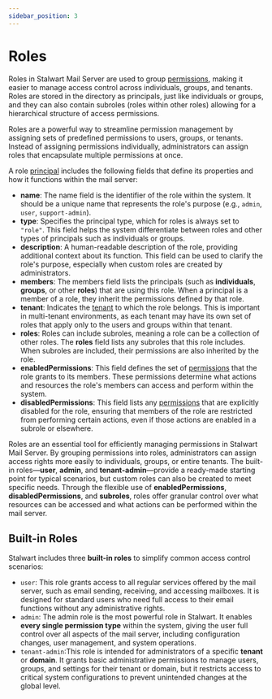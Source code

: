 ```yaml
---
sidebar_position: 3
---
```


# Roles

Roles in Stalwart Mail Server are used to group [permissions](/docs/auth/authorization/permissions), making it easier to manage access control across individuals, groups, and tenants. Roles are stored in the directory as principals, just like individuals or groups, and they can also contain subroles (roles within other roles) allowing for a hierarchical structure of access permissions. 

Roles are a powerful way to streamline permission management by assigning sets of predefined permissions to users, groups, or tenants. Instead of assigning permissions individually, administrators can assign roles that encapsulate multiple permissions at once.

A role [principal](/docs/auth/principals/overview) includes the following fields that define its properties and how it functions within the mail server:

- **name**: The name field is the identifier of the role within the system. It should be a unique name that represents the role's purpose (e.g., `admin`, `user`, `support-admin`).
- **type**: Specifies the principal type, which for roles is always set to `"role"`. This field helps the system differentiate between roles and other types of principals such as individuals or groups.
- **description**: A human-readable description of the role, providing additional context about its function. This field can be used to clarify the role's purpose, especially when custom roles are created by administrators.
- **members**: The members field lists the principals (such as **individuals**, **groups**, or other **roles**) that are using this role. When a principal is a member of a role, they inherit the permissions defined by that role.
- **tenant**: Indicates the [tenant](/docs/auth/authorization/tenants) to which the role belongs. This is important in multi-tenant environments, as each tenant may have its own set of roles that apply only to the users and groups within that tenant.
- **roles**: Roles can include subroles, meaning a role can be a collection of other roles. The **roles** field lists any subroles that this role includes. When subroles are included, their permissions are also inherited by the role.
- **enabledPermissions**: This field defines the set of [permissions](/docs/auth/authorization/permissions) that the role grants to its members. These permissions determine what actions and resources the role's members can access and perform within the system.
- **disabledPermissions**: This field lists any [permissions](/docs/auth/authorization/permissions) that are explicitly disabled for the role, ensuring that members of the role are restricted from performing certain actions, even if those actions are enabled in a subrole or elsewhere.

Roles are an essential tool for efficiently managing permissions in Stalwart Mail Server. By grouping permissions into roles, administrators can assign access rights more easily to individuals, groups, or entire tenants. The built-in roles—**user**, **admin**, and **tenant-admin**—provide a ready-made starting point for typical scenarios, but custom roles can also be created to meet specific needs. Through the flexible use of **enabledPermissions**, **disabledPermissions**, and **subroles**, roles offer granular control over what resources can be accessed and what actions can be performed within the mail server.

## Built-in Roles

Stalwart includes three **built-in roles** to simplify common access control scenarios:

- `user`: This role grants access to all regular services offered by the mail server, such as email sending, receiving, and accessing mailboxes. It is designed for standard users who need full access to their email functions without any administrative rights.
- `admin`: The admin role is the most powerful role in Stalwart. It enables **every single permission type** within the system, giving the user full control over all aspects of the mail server, including configuration changes, user management, and system operations.
- `tenant-admin`:This role is intended for administrators of a specific **tenant** or **domain**. It grants basic administrative permissions to manage users, groups, and settings for their tenant or domain, but it restricts access to critical system configurations to prevent unintended changes at the global level.

